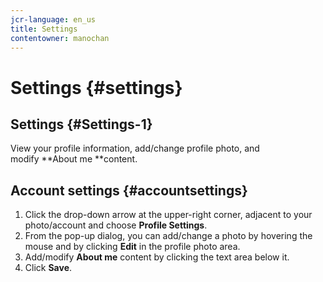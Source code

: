 ```yaml
---
jcr-language: en_us
title: Settings
contentowner: manochan
---
```



# Settings {#settings}

## Settings {#Settings-1}

View your profile information, add/change profile photo, and modify&nbsp;**About me&nbsp;**content.

## Account settings {#accountsettings}

1. Click the drop-down arrow at the upper-right corner, adjacent to your photo/account and choose&nbsp;**Profile Settings**.
1. From the pop-up dialog,&nbsp;you can add/change a photo by hovering the mouse and by clicking&nbsp;**Edit**&nbsp;in the profile photo area.
1. Add/modify&nbsp;**About me**&nbsp;content by clicking the text area below it.
1. Click&nbsp;**Save**.

